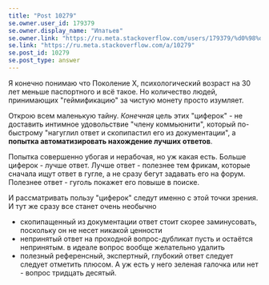 ```yaml
---
title: "Post 10279"
se.owner.user_id: 179379
se.owner.display_name: "Ипатьев"
se.owner.link: "https://ru.meta.stackoverflow.com/users/179379/%d0%98%d0%bf%d0%b0%d1%82%d1%8c%d0%b5%d0%b2"
se.link: "https://ru.meta.stackoverflow.com/a/10279"
se.post_id: 10279
se.post_type: answer
---
```

<p>Я конечно понимаю что Поколение Х, психологический возраст на 30 лет меньше паспортного и всё такое. Но количество людей, принимающих "геймификацию" за чистую монету просто изумляет.</p>

<p>Открою всем маленькую тайну. <em>Конечная</em> цель этих "циферок" - не доставить интимное удовольствие "члену коммьюнити", который по-быстрому "нагуглил ответ и скопипастил его из документации", а <strong>попытка автоматизировать нахождение лучших ответов</strong>. </p>

<p>Попытка совершенно убогая и нерабочая, но уж какая есть. Больше циферок - лучше ответ. Лучше ответ - полезнее тем фрикам, которые сначала ищут ответ в гугле, а не сразу бегут задавать его на форум. Полезнее ответ - гуголь покажет его повыше в поиске. </p>

<p>И рассматривать пользу "циферок" следут именно с этой точки зрения. И тут же сразу все станет очень необычно</p>

<ul>
<li>скопипащенный из документации ответ стоит скорее заминусовать, поскольку он не несет никакой ценности</li>
<li>непринятый ответ на проходной вопрос-дубликат пусть и остаётся непринятым. в идеале вопрос вообще желательно удалить</li>
<li>полезный референсный,  экспертный, глубокий ответ следует следует отметить плюсом. А уж есть у него зеленая галочка или нет - вопрос тридцать десятый. </li>
</ul>

